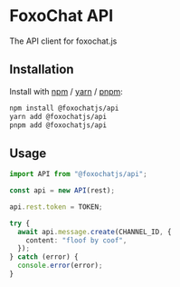 # FoxoChat API

The API client for foxochat.js

## Installation

Install with [npm](https://www.npmjs.com/) / [yarn](https://yarnpkg.com) / [pnpm](https://pnpm.js.org/):

```sh
npm install @foxochatjs/api
yarn add @foxochatjs/api
pnpm add @foxochatjs/api
```

## Usage

```ts
import API from "@foxochatjs/api";

const api = new API(rest);

api.rest.token = TOKEN;

try {
  await api.message.create(CHANNEL_ID, {
    content: "floof by coof",
  });
} catch (error) {
  console.error(error);
}
```
